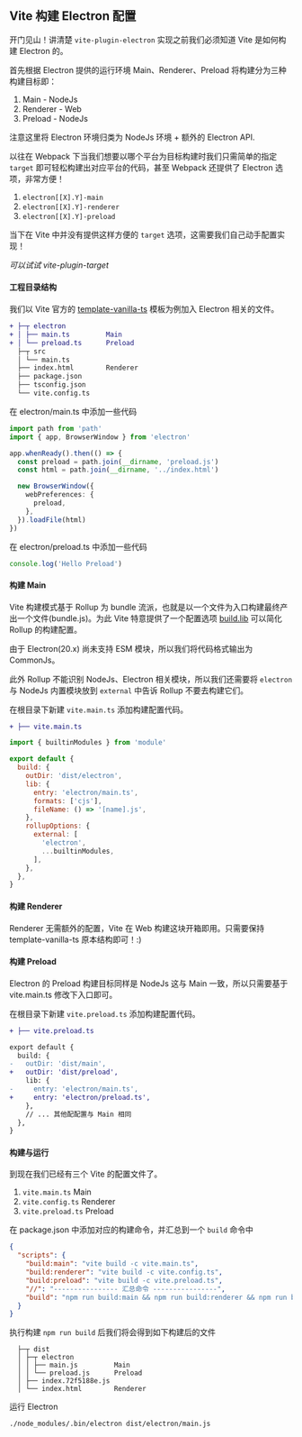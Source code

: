 ## Vite 构建 Electron 配置

开门见山！讲清楚 `vite-plugin-electron` 实现之前我们必须知道 Vite 是如何构建 Electron 的。

首先根据 Electron 提供的运行环境 Main、Renderer、Preload 将构建分为三种构建目标即：

1. Main - NodeJs
2. Renderer - Web
3. Preload - NodeJs

注意这里将 Electron 环境归类为 NodeJs 环境 + 额外的 Electron API.

以往在 Webpack 下当我们想要以哪个平台为目标构建时我们只需简单的指定 `target` 即可轻松构建出对应平台的代码，甚至 Webpack 还提供了 Electron 选项，非常方便！

1. `electron[[X].Y]-main`
2. `electron[[X].Y]-renderer`
3. `electron[[X].Y]-preload`

当下在 Vite 中并没有提供这样方便的 `target` 选项，这需要我们自己动手配置实现！

*可以试试 vite-plugin-target*

#### 工程目录结构

我们以 Vite 官方的 [template-vanilla-ts](https://github.com/vitejs/vite/tree/main/packages/create-vite/template-vanilla-ts) 模板为例加入 Electron 相关的文件。

```diff
+ ├─┬ electron
+ │ ├── main.ts         Main
+ │ └── preload.ts      Preload
  ├─┬ src
  │ └── main.ts 
  ├── index.html        Renderer
  ├── package.json
  ├── tsconfig.json
  └── vite.config.ts
```

在 electron/main.ts 中添加一些代码

```ts
import path from 'path'
import { app, BrowserWindow } from 'electron'

app.whenReady().then(() => {
  const preload = path.join(__dirname, 'preload.js')
  const html = path.join(__dirname, '../index.html')

  new BrowserWindow({
    webPreferences: {
      preload,
    },
  }).loadFile(html)
})
```

在 electron/preload.ts 中添加一些代码

```ts
console.log('Hello Preload')
```

#### 构建 Main

Vite 构建模式基于 Rollup 为 bundle 流派，也就是以一个文件为入口构建最终产出一个文件(bundle.js)。为此 Vite 特意提供了一个配置选项 [build.lib](https://vitejs.dev/config/build-options.html#build-lib) 可以简化 Rollup 的构建配置。

由于 Electron(20.x) 尚未支持 ESM 模块，所以我们将代码格式输出为 CommonJs。

此外 Rollup 不能识别 NodeJs、Electron 相关模块，所以我们还需要将 `electron` 与 NodeJs 内置模块放到 `external` 中告诉 Rollup 不要去构建它们。

在根目录下新建 `vite.main.ts` 添加构建配置代码。

```diff
+ ├── vite.main.ts
```

```js
import { builtinModules } from 'module'

export default {
  build: {
    outDir: 'dist/electron',
    lib: {
      entry: 'electron/main.ts',
      formats: ['cjs'],
      fileName: () => '[name].js',
    },
    rollupOptions: {
      external: [
        'electron',
        ...builtinModules,
      ],
    },
  },
}
```

#### 构建 Renderer

Renderer 无需额外的配置，Vite 在 Web 构建这块开箱即用。只需要保持 template-vanilla-ts 原本结构即可！:)

#### 构建 Preload

Electron 的 Preload 构建目标同样是 NodeJs 这与 Main 一致，所以只需要基于 vite.main.ts 修改下入口即可。

在根目录下新建 `vite.preload.ts` 添加构建配置代码。

```diff
+ ├── vite.preload.ts
```

```diff
export default {
  build: {
-   outDir: 'dist/main',
+   outDir: 'dist/preload',
    lib: {
-     entry: 'electron/main.ts',
+     entry: 'electron/preload.ts',
    },
    // ... 其他配配置与 Main 相同
  },
}
```

#### 构建与运行

到现在我们已经有三个 Vite 的配置文件了。

1. `vite.main.ts` Main
2. `vite.config.ts` Renderer
3. `vite.preload.ts` Preload

在 package.json 中添加对应的构建命令，并汇总到一个 `build` 命令中

```json
{
  "scripts": {
    "build:main": "vite build -c vite.main.ts",
    "build:renderer": "vite build -c vite.config.ts",
    "build:preload": "vite build -c vite.preload.ts",
    "//": "---------------- 汇总命令 ----------------",
    "build": "npm run build:main && npm run build:renderer && npm run build:preload"
  }
}
```

执行构建 `npm run build` 后我们将会得到如下构建后的文件

```tree
  ├─┬ dist
  │ ├─┬ electron
  │ │ ├── main.js         Main
  │ │ └── preload.js      Preload
  │ ├── index.72f5188e.js
  │ └── index.html        Renderer
```

运行 Electron

```sh
./node_modules/.bin/electron dist/electron/main.js
```
